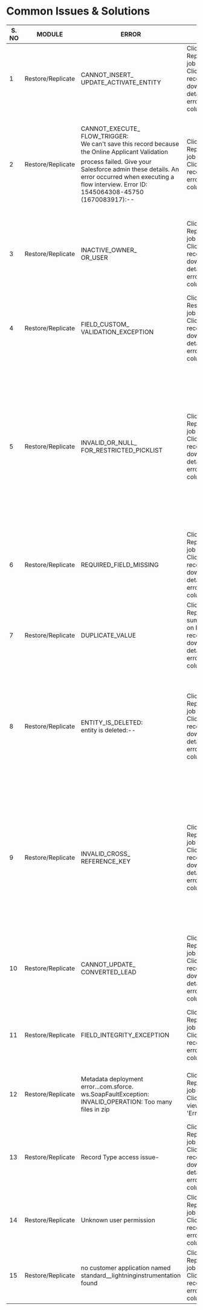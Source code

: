 # Common Issues & Solutions



<table data-full-width="true"><thead><tr><th width="90">S. NO</th><th width="113">MODULE</th><th width="175">ERROR</th><th width="179">STEPS TO DEBUG</th><th width="197">REASON FOR ERROR</th><th width="178">RESOLUTION</th></tr></thead><tbody><tr><td>1</td><td>Restore/Replicate</td><td>CANNOT_INSERT_<br>UPDATE_ACTIVATE_ENTITY</td><td>Click on Replicate/restore job summary-> Click on Failure records-> download details-> view error in 'Error' column</td><td>This error is a result of an issue stemming from a trigger in the Org.</td><td>Temporarily disable the trigger and rerun the job to restore/replicate failed records.</td></tr><tr><td>2</td><td>Restore/Replicate</td><td>CANNOT_EXECUTE_<br>FLOW_TRIGGER:<br>We can't save this record because the Online Applicant Validation process failed. Give your Salesforce admin these details. An error occurred when executing a flow interview. Error ID: 1545064308-45750 (1670083917):--</td><td>Click on Replicate/restore job summary-> Click on Failure records-> view error in 'Error' column</td><td>This error typically indicates that there is a Process Builder process/flow in place which is causing the upsert operation to fail.</td><td><ol><li>Locate the process builder process/flow that caused the error.</li><li>Temporarily disable the automation and rerun the job to restore/replicate failed records.</li></ol></td></tr><tr><td>3</td><td>Restore/Replicate</td><td>INACTIVE_OWNER_<br>OR_USER</td><td>Click on Replicate/Restore job summary-> Click on Failure records-> download details-> view error in 'Error' column</td><td>This error is due to the owner of the records on the source org is inactive in the destination org.</td><td>Enable "Set Audit Fields upon Record Creation" and "Update Records with Inactive Owners" permissions in Salesforce setting. (<a href="https://help.salesforce.com/articleView?id=000334870&#x26;type=1&#x26;mode=1">LEARN MORE</a>)</td></tr><tr><td>4</td><td>Restore/Replicate</td><td>FIELD_CUSTOM_<br>VALIDATION_EXCEPTION</td><td>Click on Restore/Replicate job summary-> Click on Failure records-> download details-> view error in 'Error' column</td><td>This error is due to validation rules applied to certain fields.</td><td>Disable validation rules in the restore modal in the final step of the restore process.</td></tr><tr><td>5</td><td>Restore/Replicate</td><td>INVALID_OR_NULL_<br>FOR_RESTRICTED_PICKLIST</td><td>Click on Replicate/restore job summary-> Click on Failure records-> download details-> view error in 'Error' column</td><td>Such failures occur when the destination org doesn't have the value enabled that is selected in the source org.</td><td><ol><li>If the object has multiple record types enabled in the source org, then the values for the record types must be also be enabled in the destination org.</li><li>If the object does not have a record type enabled, then the pick-list values for the object should be enabled in the destination org.</li></ol></td></tr><tr><td>6</td><td>Restore/Replicate</td><td>REQUIRED_FIELD_MISSING</td><td>Click on Replicate/Restore job summary-> Click on Failure records-> download details-> view error in 'Error' column</td><td>Such errors occur when failure of a parent record leads to the failure of some of its related records</td><td>Check the fields that failed. Restore the corresponding failed parent records first, then restore failed related records.</td></tr><tr><td>7</td><td>Restore/Replicate</td><td>DUPLICATE_VALUE</td><td>Click on Replicate job summary-> Click on Failure records-> download details-> view error in 'Error' column</td><td>Such failures occur when such records are already present in the destination</td><td>Existing automation is blocking the upsert operation. Try disabling the automation if necessary.</td></tr><tr><td>8</td><td>Restore/Replicate</td><td>ENTITY_IS_DELETED:<br>entity is deleted:--</td><td>Click on Replicate/restore job summary-> Click on Failure records-> download details-> view error in 'Error' column</td><td>This error occurs when at least one record in the upsert operation references a deleted record in the org</td><td><p>Identify record IDs that are causing the batch to fail. Once the records are identified:</p><ol><li>Modify the CSV file to reflect a different record or,</li><li>Recover the deleted record in the org.</li></ol></td></tr><tr><td>9</td><td>Restore/Replicate</td><td>INVALID_CROSS_<br>REFERENCE_KEY</td><td>Click on Replicate/restore job summary-> Click on Failure records-> download details-> view error in 'Error' column</td><td>The Parent record is not included in the job or permission issue(s) on the parent object or a lookup relationship is not included in the job</td><td><ol><li>Verify the parent object is included in the job.</li><li>Review the authenticated user who has access to the parent record that is referenced within the error.</li><li>If it is a lookup relationship ensure the parent object is included in the job</li></ol></td></tr><tr><td>10</td><td>Restore/Replicate</td><td>CANNOT_UPDATE_<br>CONVERTED_LEAD</td><td>Click on Replicate/restore job summary-> Click on Failure records-> download details-> view error in 'Error' column</td><td>A Lead record once converted (to a contact) becomes read-only. You cannot update such leads.</td><td>You can check if the lead is converted by checking the <strong>isConverted</strong> field.</td></tr><tr><td>11</td><td>Restore/Replicate</td><td>FIELD_INTEGRITY_EXCEPTION</td><td>Click on Replicate/restore job summary-> Click on Failure records-> view error in 'Error' column</td><td>This error mostly occurs when upsert tried to populate a lookup field with a wrong ID.</td><td>Need to pass the correct Id for a lookup field.</td></tr><tr><td>12</td><td>Restore/Replicate</td><td>Metadata deployment error...com.sforce.<br>ws.SoapFaultException: INVALID_OPERATION: Too many files in zip</td><td>Click on Replicate/restore job summary-> Click on logs-> view error the 'Error'</td><td>More than 10,000 files are there in the .zip file. It violates a governor limit</td><td>Reduce the number of metadata components restored/replicated in each job.</td></tr><tr><td>13</td><td>Restore/Replicate</td><td>Record Type access issue-</td><td>Click on Replicate/restore job summary-> Click on Failure records-> download details-> view error in 'Error' column</td><td>Salesforce user authenticated on Vault doesn’t have access to some record types of an object(s)</td><td>Give appropriate access user-profiles and permissions to the Salesforce user authenticated on Vault</td></tr><tr><td>14</td><td>Restore/Replicate</td><td>Unknown user permission</td><td>Click on Replicate/restore job summary-> Click on Failure records-> view error in 'Error' column</td><td><br></td><td>Assign the user to the desired permission set in Salesforce.</td></tr><tr><td>15</td><td>Restore/Replicate</td><td>no customer application named standard__lightninginstrumentation found</td><td>Click on Replicate/restore job summary-> Click on Failure records-> view error in 'Error' column</td><td><br></td><td>Dependency missing, restore/replicate standard__lightning<br>instrumentation</td></tr></tbody></table>

